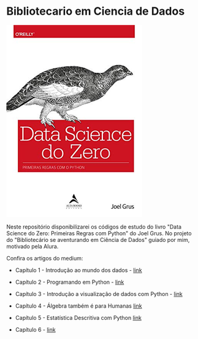 # Bibliotecario em Ciencia de Dados

![](https://raw.githubusercontent.com/FranciscoFoz/Bibliotecario_em_Ciencia_de_Dados/main/Imagens/Data_Science_Zero.jpg)

Neste repositório disponibilizarei os códigos de estudo do livro "Data Science do Zero: Primeiras Regras com Python" do Joel Grus. 
No projeto do "Bibliotecário se aventurando em Ciência de Dados" guiado por mim, motivado pela Alura.

Confira os artigos do medium:

* Capítulo 1 - Introdução ao mundo dos dados -  <a href="https://franciscofoz.medium.com/bibliotec%C3%A1rio-em-ci%C3%AAncia-de-dados-introdu%C3%A7%C3%A3o-ao-mundo-dos-dados-d8a97563f1e2" target="_blank">link</a> </p>
* Capítulo 2 - Programando em Python -  <a href="https://franciscofoz.medium.com/bibliotec%C3%A1rio-em-ci%C3%AAncia-de-dados-programando-em-python-5b78a4439b9fF" target="_blank">link</a> </p>
* Capítulo 3 - Introdução a visualização de dados com Python - <a href="https://franciscofoz.medium.com/bibliotec%C3%A1rio-em-ci%C3%AAncia-de-dados-introdu%C3%A7%C3%A3o-%C3%A0-visualiza%C3%A7%C3%A3o-de-dados-com-python-bc951b53f006" target="_blank">link</a> </p>
* Capítulo 4 - Álgebra também é para Humanas <a href="https://franciscofoz.medium.com/bibliotec%C3%A1rio-em-ci%C3%AAncia-de-dados-%C3%A1lgebra-tamb%C3%A9m-%C3%A9-para-humanas-5681d5fada8b" target="_blank">link</a> </p>
* Capítulo 5 - Estatística Descritiva com Python <a href="https://franciscofoz.medium.com/bibliotec%C3%A1rio-em-ci%C3%AAncia-de-dados-estat%C3%ADstica-descritiva-com-python-b999e5e1d0d8" target="_blank">link</a> </p>
* Capítulo 6 - <a href="" target="_blank">link</a> </p>

